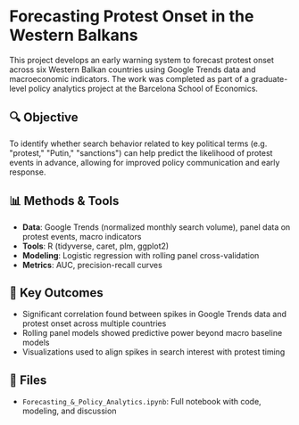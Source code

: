 # Forecasting Protest Onset in the Western Balkans

This project develops an early warning system to forecast protest onset across six Western Balkan countries using Google Trends data and macroeconomic indicators. The work was completed as part of a graduate-level policy analytics project at the Barcelona School of Economics.

## 🔍 Objective
To identify whether search behavior related to key political terms (e.g. "protest," "Putin," "sanctions") can help predict the likelihood of protest events in advance, allowing for improved policy communication and early response.

## 📊 Methods & Tools
- **Data**: Google Trends (normalized monthly search volume), panel data on protest events, macro indicators
- **Tools**: R (tidyverse, caret, plm, ggplot2)
- **Modeling**: Logistic regression with rolling panel cross-validation
- **Metrics**: AUC, precision-recall curves

## 🧠 Key Outcomes
- Significant correlation found between spikes in Google Trends data and protest onset across multiple countries
- Rolling panel models showed predictive power beyond macro baseline models
- Visualizations used to align spikes in search interest with protest timing

## 📁 Files
- `Forecasting_&_Policy_Analytics.ipynb`: Full notebook with code, modeling, and discussion
